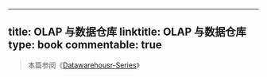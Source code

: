 
---
title: OLAP 与数据仓库
linktitle: OLAP 与数据仓库
type: book
commentable: true
---

> 本篇参阅《[Datawarehousr-Series](https://github.com/wx-chevalier/Datawarehousr-Series?q=)》

    